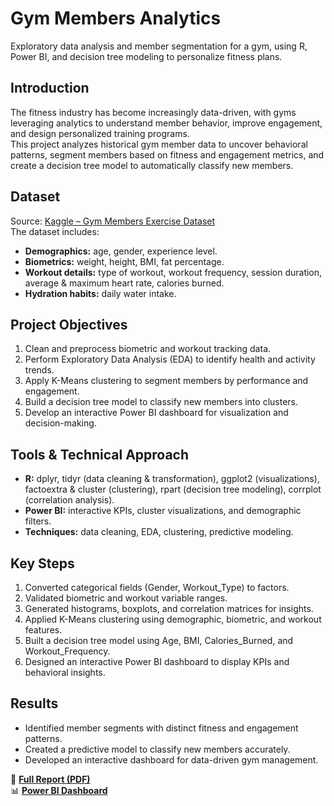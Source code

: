# Gym Members Analytics

Exploratory data analysis and member segmentation for a gym, using R, Power BI, and decision tree modeling to personalize fitness plans.

## Introduction
The fitness industry has become increasingly data-driven, with gyms leveraging analytics to understand member behavior, improve engagement, and design personalized training programs.  
This project analyzes historical gym member data to uncover behavioral patterns, segment members based on fitness and engagement metrics, and create a decision tree model to automatically classify new members.

## Dataset
Source: [Kaggle – Gym Members Exercise Dataset](https://www.kaggle.com/datasets/valakhorasani/gym-members-exercise-dataset)  
The dataset includes:
- **Demographics:** age, gender, experience level.
- **Biometrics:** weight, height, BMI, fat percentage.
- **Workout details:** type of workout, workout frequency, session duration, average & maximum heart rate, calories burned.
- **Hydration habits:** daily water intake.

## Project Objectives
1. Clean and preprocess biometric and workout tracking data.
2. Perform Exploratory Data Analysis (EDA) to identify health and activity trends.
3. Apply K-Means clustering to segment members by performance and engagement.
4. Build a decision tree model to classify new members into clusters.
5. Develop an interactive Power BI dashboard for visualization and decision-making.

## Tools & Technical Approach
- **R:** dplyr, tidyr (data cleaning & transformation), ggplot2 (visualizations), factoextra & cluster (clustering), rpart (decision tree modeling), corrplot (correlation analysis).
- **Power BI:** interactive KPIs, cluster visualizations, and demographic filters.
- **Techniques:** data cleaning, EDA, clustering, predictive modeling.

## Key Steps
1. Converted categorical fields (Gender, Workout_Type) to factors.
2. Validated biometric and workout variable ranges.
3. Generated histograms, boxplots, and correlation matrices for insights.
4. Applied K-Means clustering using demographic, biometric, and workout features.
5. Built a decision tree model using Age, BMI, Calories_Burned, and Workout_Frequency.
6. Designed an interactive Power BI dashboard to display KPIs and behavioral insights.

## Results
- Identified member segments with distinct fitness and engagement patterns.
- Created a predictive model to classify new members accurately.
- Developed an interactive dashboard for data-driven gym management.

📄 **[Full Report (PDF)](https://github.com/thaisamador/Gym-Members-Analytics/blob/main/Report%20Gym%20Member%20Analytics.pdf)**  
📊 **[Power BI Dashboard](https://github.com/thaisamador/Gym-Members-Analytics/blob/main/Dashboard%20Gym%20Member%20Analytics.pbix)**
